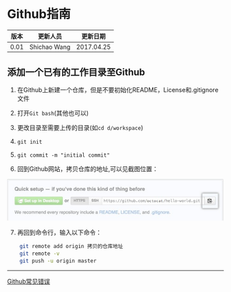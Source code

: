 # Github指南

|版本|更新人员|更新日期|
|---|-------|-------|
|0.01|Shichao Wang|2017.04.25|

## 添加一个已有的工作目录至Github

1. 在Github上新建一个仓库，但是不要初始化README，License和.gitignore文件

2. 打开`Git bash`(其他也可以)

3. 更改目录至需要上传的目录(如`cd d/workspace`)

4. `git init`

5. `git commit -m "initial commit"`

6. 回到Github网站，拷贝仓库的地址,可以见截图位置：

![11](./images/github-reposity-url.jpg)

7. 再回到命令行，输入以下命令：

``` bash
    git remote add origin 拷贝的仓库地址
    git remote -v
    git push -u origin master

```

---

[Github常见错误](http://www.jianshu.com/p/feb3a14c24ef)
